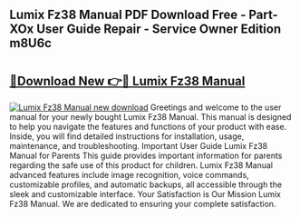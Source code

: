 ## Lumix Fz38 Manual PDF Download Free - Part-XOx User Guide Repair - Service Owner Edition m8U6c

# <h2><a href="http://cf13870.oget.top/?id=Lumix+Fz38+Manual">🔗Download New 👉🔴 Lumix Fz38 Manual</a></h2>

[![Lumix Fz38 Manual new download](https://i.imgur.com/5g1atiW.png)](http://cf13870.oget.top/?id=Lumix+Fz38+Manual)
Greetings and welcome to the user manual for your newly bought Lumix Fz38 Manual. This manual is designed to help you navigate the features and functions of your product with ease. Inside, you will find detailed instructions for installation, usage, maintenance, and troubleshooting. Important User Guide Lumix Fz38 Manual for Parents This guide provides important information for parents regarding the safe use of this product for children. Lumix Fz38 Manual advanced features include image recognition, voice commands, customizable profiles, and automatic backups, all accessible through the sleek and customizable interface. Your Satisfaction is Our Mission Lumix Fz38 Manual. We are dedicated to ensuring your complete satisfaction.
